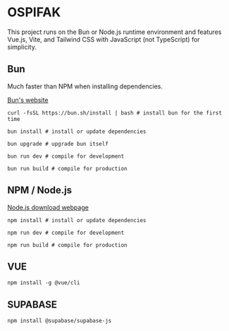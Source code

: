 # OSPIFAK

This project runs on the Bun or Node.js runtime environment and features Vue.js, Vite, and Tailwind CSS with JavaScript (not TypeScript) for simplicity.

## Bun

Much faster than NPM when installing dependencies.

[Bun's website](https://bun.sh)

```shell
curl -fsSL https://bun.sh/install | bash # install bun for the first time
```

```shell
bun install # install or update dependencies
```

```shell
bun upgrade # upgrade bun itself
```

```shell
bun run dev # compile for development
```

```shell
bun run build # compile for production
```

## NPM / Node.js

[Node.js download webpage](https://nodejs.org/en/download)

```shell
npm install # install or update dependencies
```

```shell
npm run dev # compile for development
```

```shell
npm run build # compile for production
```

## VUE
```shell
npm install -g @vue/cli
```

## SUPABASE
```shell
npm install @supabase/supabase-js
```

